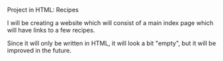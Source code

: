 Project in HTML: Recipes

I will be creating a website which will consist of a main index page which will have links to a few recipes. 

Since it will only be written in HTML, it will look a bit "empty", but it will be improved in the future.